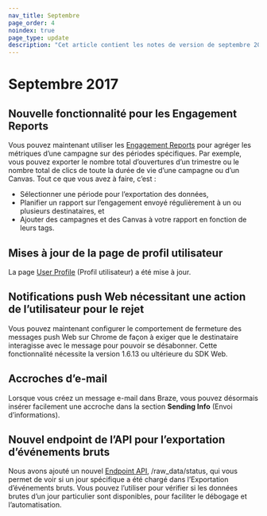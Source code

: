 ```yaml
---
nav_title: Septembre
page_order: 4
noindex: true
page_type: update
description: "Cet article contient les notes de version de septembre 2017."
---
```


# Septembre 2017

## Nouvelle fonctionnalité pour les Engagement Reports

Vous pouvez maintenant utiliser les [Engagement Reports][72] pour agréger les métriques d’une campagne sur des périodes spécifiques. Par exemple, vous pouvez exporter le nombre total d’ouvertures d’un trimestre ou le nombre total de clics de toute la durée de vie d’une campagne ou d’un Canvas. Tout ce que vous avez à faire, c’est :
- Sélectionner une période pour l’exportation des données,
- Planifier un rapport sur l’engagement envoyé régulièrement à un ou plusieurs destinataires, et
- Ajouter des campagnes et des Canvas à votre rapport en fonction de leurs tags.

## Mises à jour de la page de profil utilisateur

La page [User Profile][73] (Profil utilisateur) a été mise à jour.

## Notifications push Web nécessitant une action de l’utilisateur pour le rejet

Vous pouvez maintenant configurer le comportement de fermeture des messages push Web sur Chrome de façon à exiger que le destinataire interagisse avec le message pour pouvoir se désabonner. Cette fonctionnalité nécessite la version 1.6.13 ou ultérieure du SDK Web.

## Accroches d’e-mail

Lorsque vous créez un message e-mail dans Braze, vous pouvez désormais insérer facilement une accroche dans la section **Sending Info** (Envoi d’informations).

## Nouvel endpoint de l’API pour l’exportation d’événements bruts

Nous avons ajouté un nouvel [Endpoint API][71], /raw_data/status, qui vous permet de voir si un jour spécifique a été chargé dans l’Exportation d’événements bruts. Vous pouvez l’utiliser pour vérifier si les données brutes d’un jour particulier sont disponibles, pour faciliter le débogage et l’automatisation.



[71]: {{site.baseurl}}/developer_guide/rest_api/api_network_connectivity_issues/#whitelisting-brazes-api-endpoint-ip-ranges
[72]: {{site.baseurl}}/user_guide/data_and_analytics/your_reports/engagement_reports/#engagement-reports
[73]: {{site.baseurl}}/user_guide/engagement_tools/segments/using_user_search/#using-user-search
[98]:{{site.baseurl}}/user_guide/onboarding/platform_administrative_features/#authentication-rules
